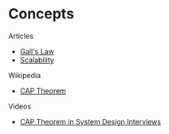 # Concepts

Articles

- [Gall's Law](http://principles-wiki.net/principles:gall_s_law)
- [Scalability](https://blog.algomaster.io/p/scalability)

Wikipedia

- [CAP Theorem](https://en.wikipedia.org/wiki/CAP_theorem)

Videos

- [CAP Theorem in System Design Interviews](http://youtube.com/watch?v=VdrEq0cODu4)
